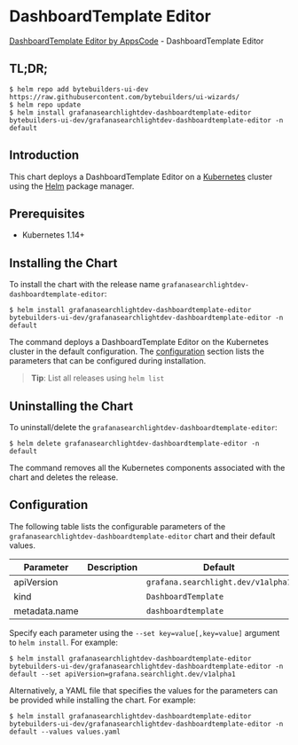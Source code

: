 # DashboardTemplate Editor

[DashboardTemplate Editor by AppsCode](https://byte.builders) - DashboardTemplate Editor

## TL;DR;

```console
$ helm repo add bytebuilders-ui-dev https://raw.githubusercontent.com/bytebuilders/ui-wizards/
$ helm repo update
$ helm install grafanasearchlightdev-dashboardtemplate-editor bytebuilders-ui-dev/grafanasearchlightdev-dashboardtemplate-editor -n default
```

## Introduction

This chart deploys a DashboardTemplate Editor on a [Kubernetes](http://kubernetes.io) cluster using the [Helm](https://helm.sh) package manager.

## Prerequisites

- Kubernetes 1.14+

## Installing the Chart

To install the chart with the release name `grafanasearchlightdev-dashboardtemplate-editor`:

```console
$ helm install grafanasearchlightdev-dashboardtemplate-editor bytebuilders-ui-dev/grafanasearchlightdev-dashboardtemplate-editor -n default
```

The command deploys a DashboardTemplate Editor on the Kubernetes cluster in the default configuration. The [configuration](#configuration) section lists the parameters that can be configured during installation.

> **Tip**: List all releases using `helm list`

## Uninstalling the Chart

To uninstall/delete the `grafanasearchlightdev-dashboardtemplate-editor`:

```console
$ helm delete grafanasearchlightdev-dashboardtemplate-editor -n default
```

The command removes all the Kubernetes components associated with the chart and deletes the release.

## Configuration

The following table lists the configurable parameters of the `grafanasearchlightdev-dashboardtemplate-editor` chart and their default values.

|   Parameter   | Description |              Default               |
|---------------|-------------|------------------------------------|
| apiVersion    |             | `grafana.searchlight.dev/v1alpha1` |
| kind          |             | `DashboardTemplate`                |
| metadata.name |             | `dashboardtemplate`                |


Specify each parameter using the `--set key=value[,key=value]` argument to `helm install`. For example:

```console
$ helm install grafanasearchlightdev-dashboardtemplate-editor bytebuilders-ui-dev/grafanasearchlightdev-dashboardtemplate-editor -n default --set apiVersion=grafana.searchlight.dev/v1alpha1
```

Alternatively, a YAML file that specifies the values for the parameters can be provided while
installing the chart. For example:

```console
$ helm install grafanasearchlightdev-dashboardtemplate-editor bytebuilders-ui-dev/grafanasearchlightdev-dashboardtemplate-editor -n default --values values.yaml
```
